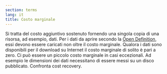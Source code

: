 ```yaml
---
section: terms
lang: it
title: Costo marginale
---
```

Si tratta del costo aggiuntivo sostenuto fornendo una singola copia di una risorsa, ad esempio, dati. Per i dati da aprire secondo la [Open Definition](../open-definition/), essi devono essere caricati non oltre il costo marginale. Qualora i dati sono disponibili per il download su Internet il costo marginale di solito è pari a zero. Ci può essere un piccolo costo marginale in casi eccezionali. Ad esempio le dimensioni dei dati necessitano di essere messi su un disco pubblicato. Confronta cost recovery.
